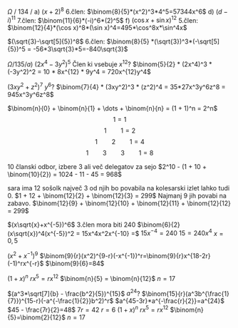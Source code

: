 $\Omega$ / 134 /
a)
$(x+2)^8$
6.člen: $\binom{8}{5}*(x^2)^3*4^5=57344x^6$
d)
$(d-i)^{11}$
7.člen: $\binom{11}{6}*(-i)^6*(2)^5$
f)
$(\cos x + \sin x)^{12}$
5.člen: $\binom{12}{4}*(\cos x)^8*(\sin x)^4=495*\cos^8x*\sin^4x$

$(\sqrt{3}-\sqrt[5]{5})^8$
6.člen: $\binom{8}{5} *(\sqrt{3})^3*(-\sqrt[5]{5})^5 = -56*3\sqrt{3}*5=-840\sqrt{3}$


$\Omega / 135 / a)$
$(2x^4 - 3y^2)^5$
Člen ki vsebuje $x^{12}$?
$\binom{5}{2} * (2x^4)^3 * (-3y^2)^2 = 10 * 8x^{12} * 9y^4 = 720x^{12}y^4$

$(3xy^2+z^2)^7$
$y^6$?
$\binom{7}{4} * (3xy^2)^3 * (z^2)^4 = 35*27x^3y^6z^8 = 945x^3y^6z^8$

$\binom{n}{0} + \binom{n}{1} + \dots + \binom{n}{n} = (1 + 1)^n = 2^n$
$$1 = 1$$
$$1 \qquad 1 = 2$$
$$1 \qquad 2 \qquad 1 = 4$$
$$1 \qquad 3 \qquad 3 \qquad 1 = 8$$

10 članski odbor, izbere 3 ali več delegatov za sejo
$2^10 - (1 + 10 + \binom{10}{2}) = 1024 - 11 - 45 = 968$

sara ima 12 sošolk
največ 3 od njih bo povabila na kolesarski izlet lahko tudi 0.
$1 + 12 + \binom{12}{2} + \binom{12}{3} = 299$
Najmanj 9 jih povabi na zabavo.
$\binom{12}{9} + \binom{12}{10} + \binom{12}{11} + \binom{12}{12} = 299$

$(x\sqrt{x}+x^{-5})^6$
3.člen mora biti 240
$\binom{6}{2}(x\sqrt{x})^4(x^{-5})^2 = 15x^4x^2x^{-10} =$
$15x^{-4} = 240$
$15 = 240x^4$
$x=0,5$

$(x^2+x^{-1})^9$
$\binom{9}{r}(x^2)^{9-r}(-x^{-1})^r=\binom{9}{r}x^{18-2r}(-1)^rx^{-r}$
$\binom{9}{6}=84$

$(1+x)^n$
$rx^5=rx^12$
$\binom{n}{5} = \binom{n}{12}$
$n=17$

$(a^3*\sqrt[7]{b} - \frac{b^2}{5})^{15}$
$a^{24}$?
$\binom{15}{r}(a^3b^{\frac{1}{7}})^{15-r}(-a^{-\frac{1}{2}}b^2)^r$
$a^{45-3r}*a^{-\frac{r}{2}}=a^{24}$
$45 - \frac{7r}{2}=48$
$7r=42$
$r=6$
$(1+x)^n$
$rx^5=rx^12$
$\binom{n}{5}=\binom{2}{12}$
$n=17$
